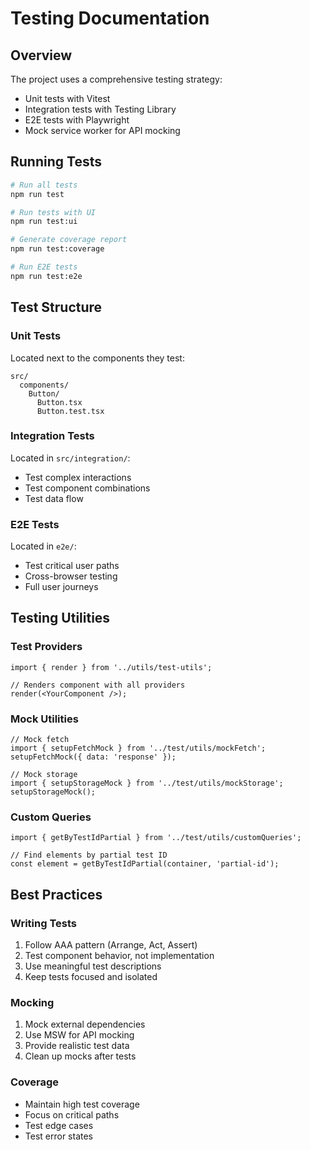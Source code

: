 # Testing Documentation

## Overview
The project uses a comprehensive testing strategy:
- Unit tests with Vitest
- Integration tests with Testing Library
- E2E tests with Playwright
- Mock service worker for API mocking

## Running Tests

```bash
# Run all tests
npm run test

# Run tests with UI
npm run test:ui

# Generate coverage report
npm run test:coverage

# Run E2E tests
npm run test:e2e
```

## Test Structure

### Unit Tests
Located next to the components they test:
```
src/
  components/
    Button/
      Button.tsx
      Button.test.tsx
```

### Integration Tests
Located in `src/integration/`:
- Test complex interactions
- Test component combinations
- Test data flow

### E2E Tests
Located in `e2e/`:
- Test critical user paths
- Cross-browser testing
- Full user journeys

## Testing Utilities

### Test Providers
```tsx
import { render } from '../utils/test-utils';

// Renders component with all providers
render(<YourComponent />);
```

### Mock Utilities
```tsx
// Mock fetch
import { setupFetchMock } from '../test/utils/mockFetch';
setupFetchMock({ data: 'response' });

// Mock storage
import { setupStorageMock } from '../test/utils/mockStorage';
setupStorageMock();
```

### Custom Queries
```tsx
import { getByTestIdPartial } from '../test/utils/customQueries';

// Find elements by partial test ID
const element = getByTestIdPartial(container, 'partial-id');
```

## Best Practices

### Writing Tests
1. Follow AAA pattern (Arrange, Act, Assert)
2. Test component behavior, not implementation
3. Use meaningful test descriptions
4. Keep tests focused and isolated

### Mocking
1. Mock external dependencies
2. Use MSW for API mocking
3. Provide realistic test data
4. Clean up mocks after tests

### Coverage
- Maintain high test coverage
- Focus on critical paths
- Test edge cases
- Test error states